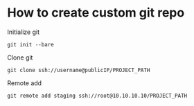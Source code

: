 # How to create custom git repo

Initialize git
```
git init --bare
```

Clone git
```
git clone ssh://username@publicIP/PROJECT_PATH
```

Remote add
```
git remote add staging ssh://root@10.10.10.10/PROJECT_PATH
```
